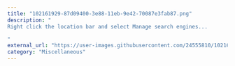 ```yaml
---
title: "102161929-87d09400-3e88-11eb-9e42-70087e3fab87.png"
description: "
Right click the location bar and select Manage search engines...

"
external_url: "https://user-images.githubusercontent.com/24555810/102161929-87d09400-3e88-11eb-9e42-70087e3fab87.png"
category: "Miscellaneous"
---
```


